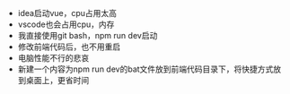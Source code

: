 - idea启动vue，cpu占用太高
- vscode也会占用cpu，内存
- 我直接使用git bash，npm run dev启动
- 修改前端代码后，也不用重启
- 电脑性能不行的悲哀
- 新建一个内容为npm run dev的bat文件放到前端代码目录下，将快捷方式放到桌面上，更省时间